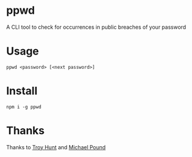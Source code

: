 # ppwd

A CLI tool to check for occurrences in public breaches of your password

# Usage

`ppwd <password> [<next password>]`

# Install

`npm i -g ppwd`


# Thanks 

Thanks to [Troy Hunt](https://twitter.com/troyhunt) and [Michael Pound](https://github.com/mikepound)
